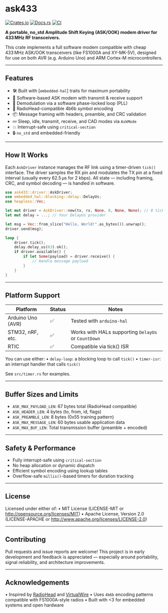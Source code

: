 # ask433

[![Crates.io](https://img.shields.io/crates/v/ask433.svg)](https://crates.io/crates/ask433) [![Docs.rs](https://img.shields.io/docsrs/ask433)](https://docs.rs/ask433) [![CI](https://github.com/annie444/ask433/actions/workflows/ci.yaml/badge.svg)](https://github.com/annie444/ask433/actions/workflows/ci.yaml)

**A portable, no_std Amplitude Shift Keying (ASK/OOK) modem driver for 433 MHz RF transceivers.**

This crate implements a full software modem compatible with cheap 433 MHz ASK/OOK transceivers (like FS1000A and XY-MK-5V), designed for use on both AVR (e.g. Arduino Uno) and ARM Cortex-M microcontrollers.

---

## Features

- 🛠 Built with [`embedded-hal`] traits for maximum portability
- 📡 Software-based ASK modem with transmit & receive support
- 🧠 Demodulation via a software phase-locked loop (PLL)
- 🧾 RadioHead-compatible 4b6b symbol encoding
- 📦 Message framing with headers, preamble, and CRC validation
- 💤 Sleep, idle, transmit, receive, and CAD modes via `AskMode`
- 💥 Interrupt-safe using `critical-section`
- 🔒 `no_std` and embedded-friendly

---

## How It Works

Each `AskDriver` instance manages the RF link using a timer-driven `tick()` interface. The driver samples the RX pin and modulates the TX pin at a fixed interval (usually every 62.5 µs for 2 kbps). All state — including framing, CRC, and symbol decoding — is handled in software.

```rust
use ask433::driver::AskDriver;
use embedded_hal::blocking::delay::DelayUs;
use heapless::Vec;

let mut driver = AskDriver::new(tx, rx, None, 8, None, None); // 8 ticks per bit (2kbps)
let mut delay = ...; // Your DelayUs provider

let msg = Vec::from_slice("Hello, World!".as_bytes()).unwrap();
driver.send(msg);

loop {
    driver.tick();
    delay.delay_us(63).ok();
    if driver.available() {
        if let Some(payload) = driver.receive() {
            // Handle message payload
        }
    }
}
```

---

## Platform Support

| Platform          | Status | Notes                                               |
| ----------------- | ------ | --------------------------------------------------- |
| Arduino Uno (AVR) | ✅     | Tested with `arduino-hal`                           |
| STM32, nRF, etc.  | ✅     | Works with HALs supporting `DelayUs` or `CountDown` |
| RTIC              | ✅     | Compatible via tick() ISR                           |

You can use either:
• `delay-loop`: a blocking loop to call `tick()`
• `timer-isr`: an interrupt handler that calls `tick()`

See `src/timer.rs` for examples.

---

## Buffer Sizes and Limits

- `ASK_MAX_PAYLOAD_LEN`: 67 bytes total (RadioHead compatible)
- `ASK_HEADER_LEN`: 4 bytes (to, from, id, flags)
- `ASK_PREAMBLE_LEN`: 8 bytes (0x55 training pattern)
- `ASK_MAX_MESSAGE_LEN`: 60 bytes usable application data
- `ASK_MAX_BUF_LEN`: Total transmission buffer (preamble + encoded)

---

## Safety & Performance

- Fully interrupt-safe using `critical-section`
- No heap allocation or dynamic dispatch
- Efficient symbol encoding using lookup tables
- Overflow-safe `millis()`-based timers for duration tracking

---

## License

Licensed under either of:
• MIT License (LICENSE-MIT or http://opensource.org/licenses/MIT)
• Apache License, Version 2.0 (LICENSE-APACHE or http://www.apache.org/licenses/LICENSE-2.0)

---

## Contributing

Pull requests and issue reports are welcome! This project is in early development and feedback is appreciated — especially around portability, signal reliability, and architecture improvements.

---

## Acknowledgements

• Inspired by [RadioHead](https://github.com/epsilonrt/RadioHead) and [VirtualWire](https://github.com/lsongdev/VirtualWire)
• Uses `4b6b` encoding patterns compatible with FS1000A-style radios
• Built with <3 for embedded systems and open hardware
